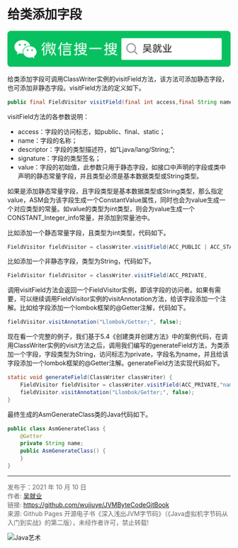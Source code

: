 # 给类添加字段

![Java艺术](../qrcode/javaskill_qrcode_01.png)

给类添加字段可调用ClassWriter实例的visitField方法，该方法可添加静态字段，也可添加非静态字段。visitField方法的定义如下。

```java
public final FieldVisitor visitField(final int access,final String name,          final String descriptor,final String signature,final Object value) 
```

visitField方法的各参数说明：

* access：字段的访问标志，如public、final、static；
* name：字段的名称；
* descriptor：字段的类型描述符，如”Ljava/lang/String;”;
* signature：字段的类型签名；
* value：字段的初始值，此参数只用于静态字段，如接口中声明的字段或类中声明的静态常量字段，并且类型必须是基本数据类型或String类型。

如果是添加静态常量字段，且字段类型是基本数据类型或String类型，那么指定value，ASM会为该字段生成一个ConstantValue属性，同时也会为value生成一个对应类型的常量。如value的类型为int类型，则会为value生成一个CONSTANT_Integer_info常量，并添加到常量池中。

比如添加一个静态常量字段，且类型为int类型，代码如下。

```java
FieldVisitor fieldVisitor = classWriter.visitField(ACC_PUBLIC | ACC_STATIC | ACC_FINAL,"age", "I", null, 100); 
```

比如添加一个非静态字段，类型为String，代码如下。

```java
FieldVisitor fieldVisitor = classWriter.visitField(ACC_PRIVATE,        "name", "Ljava/lang/String;", null, null);
```

调用visitField方法会返回一个FieldVisitor实例，即该字段的访问者。如果有需要，可以继续调用FieldVisitor实例的visitAnnotation方法，给该字段添加一个注解。比如给字段添加一个lombok框架的@Getter注解，代码如下。

```java
fieldVisitor.visitAnnotation("Llombok/Getter;", false);
```

现在看一个完整的例子，我们基于5.4《创建类并创建方法》中的案例代码，在调用ClassWriter实例的visit方法之后，调用我们编写的generateField方法，为类添加一个字段，字段类型为String，访问标志为private，字段名为name，并且给该字段添加一个lombok框架的@Getter注解。generateField方法实现代码如下。

```java
static void generateField(ClassWriter classWriter) {
    FieldVisitor fieldVisitor = classWriter.visitField(ACC_PRIVATE,"name", "Ljava/lang/String;", null, null);
    fieldVisitor.visitAnnotation("Llombok/Getter;", false);
}
```

最终生成的AsmGenerateClass类的Java代码如下。

```java
public class AsmGenerateClass {
    @Getter
    private String name;
    public AsmGenerateClass() {
    }
}
```

---

<font color= #666666>发布于：2021 年 10 月 10 日</font><br><font color= #666666>作者: [吴就业](https://www.wujiuye.com/)</font><br><font color= #666666>链接: https://github.com/wujiuye/JVMByteCodeGitBook</font><br><font color= #666666>来源: Github Pages 开源电子书《深入浅出JVM字节码》（《Java虚拟机字节码从入门到实战》的第二版），未经作者许可，禁止转载!</font><br>

![Java艺术](../qrcode/javaskill_qrcode_02.png)

